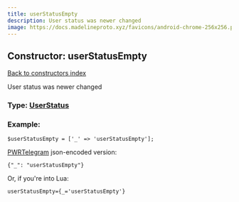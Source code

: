 ```yaml
---
title: userStatusEmpty
description: User status was newer changed
image: https://docs.madelineproto.xyz/favicons/android-chrome-256x256.png
---
```

## Constructor: userStatusEmpty  
[Back to constructors index](index.md)



User status was newer changed




### Type: [UserStatus](../types/UserStatus.md)


### Example:

```
$userStatusEmpty = ['_' => 'userStatusEmpty'];
```  

[PWRTelegram](https://pwrtelegram.xyz) json-encoded version:

```
{"_": "userStatusEmpty"}
```


Or, if you're into Lua:  


```
userStatusEmpty={_='userStatusEmpty'}

```


